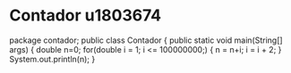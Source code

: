 # Contador u1803674
package contador;
public class Contador {
   public static void main(String[] args) {
        double n=0;
        for(double i = 1; i <= 100000000;)
        {
            n = n+i;
            i = i + 2;
        }
        System.out.println(n);
    }

